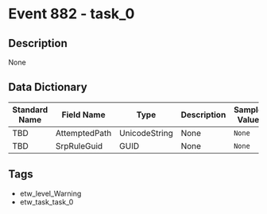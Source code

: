 # Event 882 - task_0

## Description
None

## Data Dictionary
|Standard Name|Field Name|Type|Description|Sample Value|
|---|---|---|---|---|
|TBD|AttemptedPath|UnicodeString|None|`None`|
|TBD|SrpRuleGuid|GUID|None|`None`|

## Tags
* etw_level_Warning
* etw_task_task_0